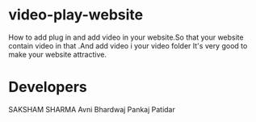 # video-play-website
How to add plug in and add video in your website.So that your website contain video in that .And add video i your video folder
It's very good to make your website attractive.
# Developers 
SAKSHAM SHARMA 
Avni Bhardwaj 
Pankaj Patidar 
